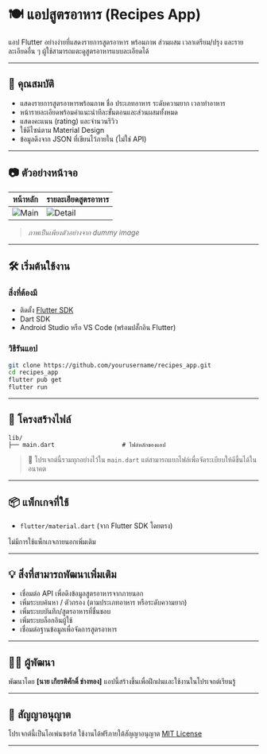 # 🍽️ แอปสูตรอาหาร (Recipes App)

แอป Flutter อย่างง่ายที่แสดงรายการสูตรอาหาร พร้อมภาพ ส่วนผสม เวลาเตรียม/ปรุง และรายละเอียดอื่น ๆ ผู้ใช้สามารถแตะดูสูตรอาหารแบบละเอียดได้

---

## 📱 คุณสมบัติ

* แสดงรายการสูตรอาหารพร้อมภาพ ชื่อ ประเภทอาหาร ระดับความยาก เวลาทำอาหาร
* หน้ารายละเอียดพร้อมคำแนะนำทีละขั้นตอนและส่วนผสมทั้งหมด
* แสดงคะแนน (rating) และจำนวนรีวิว
* ใช้ดีไซน์ตาม Material Design
* ข้อมูลดึงจาก JSON ที่เขียนไว้ภายใน (ไม่ใช่ API)

---

## 📷 ตัวอย่างหน้าจอ

| หน้าหลัก                                                | รายละเอียดสูตรอาหาร                                        |
| ------------------------------------------------------- | ---------------------------------------------------------- |
| ![Main](https://cdn.dummyjson.com/recipe-images/1.webp) | ![Detail](https://cdn.dummyjson.com/recipe-images/10.webp) |

> *ภาพเป็นเพียงตัวอย่างจาก dummy image*

---

## 🛠️ เริ่มต้นใช้งาน

### สิ่งที่ต้องมี

* ติดตั้ง [Flutter SDK](https://flutter.dev/docs/get-started/install)
* Dart SDK
* Android Studio หรือ VS Code (พร้อมปลั๊กอิน Flutter)

### วิธีรันแอป

```bash
git clone https://github.com/yourusername/recipes_app.git
cd recipes_app
flutter pub get
flutter run
```

---

## 📁 โครงสร้างไฟล์

```
lib/
├── main.dart                   # ไฟล์หลักของแอป
```

> 🔸 โปรเจกต์นี้รวมทุกอย่างไว้ใน `main.dart` แต่สามารถแยกไฟล์เพื่อจัดระเบียบให้ดีขึ้นได้ในอนาคต

---

## 📦 แพ็กเกจที่ใช้

* `flutter/material.dart` (จาก Flutter SDK โดยตรง)

ไม่มีการใช้แพ็กเกจภายนอกเพิ่มเติม

---

## 💡 สิ่งที่สามารถพัฒนาเพิ่มเติม

* เชื่อมต่อ API เพื่อดึงข้อมูลสูตรอาหารจากภายนอก
* เพิ่มระบบค้นหา / ตัวกรอง (ตามประเภทอาหาร หรือระดับความยาก)
* เพิ่มระบบบันทึก/สูตรอาหารที่ชื่นชอบ
* เพิ่มระบบล็อกอินผู้ใช้
* เชื่อมต่อฐานข้อมูลเพื่อจัดการสูตรอาหาร

---

## 👨‍🍳 ผู้พัฒนา

พัฒนาโดย **\[นาย เกียรติศักดิ์ ช่างทอง]**
แอปนี้สร้างขึ้นเพื่อฝึกฝนและใช้งานในโปรเจกต์เรียนรู้

---

## 📄 สัญญาอนุญาต

โปรเจกต์นี้เป็นโอเพ่นซอร์ส ใช้งานได้ฟรีภายใต้สัญญาอนุญาต [MIT License](LICENSE)

---

